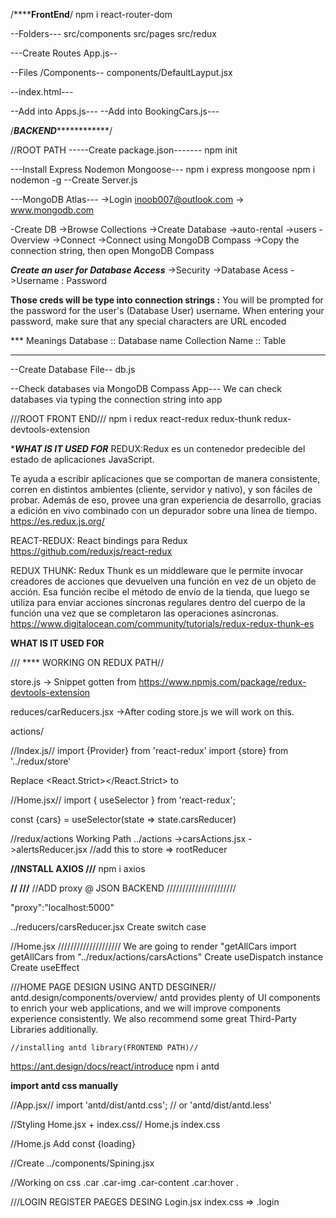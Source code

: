 /****************************FrontEnd************************/
npm i react-router-dom


--Folders---
src/components
src/pages
src/redux

---Create Routes App.js--

--Files /Components--
components/DefaultLayput.jsx

--index.html---
<link rel="stylesheet" href="https://cdn.jsdelivr.net/npm/bootstrap@5.1.3/dist/css/bootstrap.min.css" integrity="sha384-1BmE4kWBq78iYhFldvKuhfTAU6auU8tT94WrHftjDbrCEXSU1oBoqyl2QvZ6jIW3" crossorigin="anonymous">

--Add <DefaultLayout></DefaultLayout> into Apps.js---
--Add <DefaultLayout></DefaultLayout> into BookingCars.js---

/*********************BACKEND*********************************/

//ROOT PATH
-----Create package.json-------
npm init

---Install Express Nodemon Mongoose---
npm i express mongoose
npm i nodemon -g
--Create Server.js


---MongoDB Atlas---
->Login inoob007@outlook.com -> www.mongodb.com

-Create DB
    ->Browse Collections
        ->Create Database
            ->auto-rental
            ->users
-Overview
    ->Connect
        ->Connect using MongoDB Compass
            ->Copy the connection string, then open MongoDB Compass

***Create an user for Database Access***
->Security
    ->Database Acess
        ->Username : Password

**Those creds will be type into connection strings <username>:<password>**
You will be prompted for the password for the <username> user's (Database User) username.
When entering your password, make sure that any special characters are URL encoded

*** Meanings
Database :: Database name
Collection Name :: Table
***

--Create Database File--
db.js

--Check databases via MongoDB Compass App---
We can check databases via typing the connection string into app

///ROOT FRONT END///
npm i redux react-redux redux-thunk redux-devtools-extension

****WHAT IS IT USED FOR***
REDUX:Redux es un contenedor predecible del estado de aplicaciones JavaScript.

Te ayuda a escribir aplicaciones que se comportan de manera consistente, corren en distintos ambientes (cliente, servidor y nativo), y son fáciles de probar. Además de eso, provee una gran experiencia de desarrollo, gracias a edición en vivo combinado con un depurador sobre una línea de tiempo.
https://es.redux.js.org/

REACT-REDUX: React bindings para Redux
https://github.com/reduxjs/react-redux

REDUX THUNK: Redux Thunk es un middleware que le permite invocar creadores de acciones que devuelven una función en vez de un objeto de acción. Esa función recibe el método de envío de la tienda, que luego se utiliza para enviar acciones síncronas regulares dentro del cuerpo de la función una vez que se completaron las operaciones asíncronas.
https://www.digitalocean.com/community/tutorials/redux-redux-thunk-es

****WHAT IS IT USED FOR****

/// **** WORKING ON REDUX PATH//

store.js
    -> Snippet gotten from https://www.npmjs.com/package/redux-devtools-extension

reduces/carReducers.jsx
    ->After coding store.js we will work on this.

actions/

//Index.js//
import {Provider} from 'react-redux'
import {store} from '../redux/store'

Replace <React.Strict></React.Strict> to <Provider store={store}></Provider>

//Home.jsx//
import { useSelector } from 'react-redux';

const {cars} = useSelector(state => state.carsReducer)


//redux/actions Working Path
../actions
    ->carsActions.jsx
    ->alertsReducer.jsx      //add this to store => rootReducer


****//INSTALL AXIOS ///****
npm i axios

****//              ///****
//ADD proxy @ JSON BACKEND //////////////////////

"proxy":"localhost:5000"

../reducers/carsReducer.jsx
Create switch case

//Home.jsx  ////////////////////
We are going to render "getAllCars
import getAllCars from "../redux/actions/carsActions"
Create useDispatch instance
Create useEffect


///HOME PAGE DESIGN USING ANTD DESGINER//
antd.design/components/overview/
antd provides plenty of UI components to enrich your web applications, and we will improve components experience consistently. We also recommend some great Third-Party Libraries additionally.


    //installing antd library(FRONTEND PATH)//
https://ant.design/docs/react/introduce
npm i antd

**import antd css manually**

//App.jsx//
import 'antd/dist/antd.css'; // or 'antd/dist/antd.less'

//Styling Home.jsx + index.css//
Home.js
index.css

//Home.js
Add const {loading}

//Create ../components/Spining.jsx 


//Working on css
.car .car-img .car-content .car:hover .


///LOGIN REGISTER PAEGES DESING
Login.jsx
index.css => .login 

